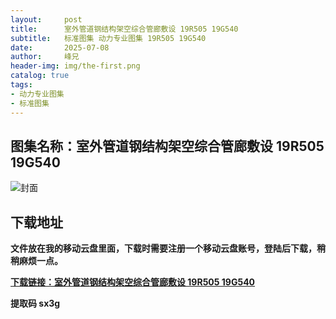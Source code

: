 ```yaml
---
layout:     post
title:      室外管道钢结构架空综合管廊敷设 19R505 19G540
subtitle:   标准图集 动力专业图集 19R505 19G540
date:       2025-07-08
author:     峰兄
header-img: img/the-first.png
catalog: true
tags:
- 动力专业图集
- 标准图集
---
```

## 图集名称：室外管道钢结构架空综合管廊敷设 19R505 19G540
![封面](https://pic1.imgdb.cn/item/6867955158cb8da5c88fcc15.jpg)


## 下载地址 ##
**文件放在我的移动云盘里面，下载时需要注册一个移动云盘账号，登陆后下载，稍稍麻烦一点。**  
  
[**下载链接：室外管道钢结构架空综合管廊敷设 19R505 19G540**](https://caiyun.139.com/w/i/2nQQUSRHbhz9v)


**提取码 sx3g**


